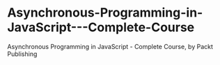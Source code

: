 # Asynchronous-Programming-in-JavaScript---Complete-Course
Asynchronous Programming in JavaScript - Complete Course, by Packt Publishing
